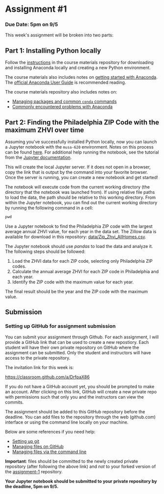 # Assignment #1

### Due Date: 5pm on 9/5

This week's assignment will be broken into two parts:

## Part 1: Installing Python locally

Follow the [instructions](https://github.com/MUSA-620-Fall-2019/course-materials/blob/master/anaconda-guide/installing-anaconda.md) in the course materials repository for downloading and installing Anaconda locally and creating a new Python environment.

The course materials also includes notes on [getting started with Anaconda](https://github.com/MUSA-620-Fall-2019/course-materials/blob/master/anaconda-guide/managing-packages.md). The [official Anaconda User Guide](https://docs.anaconda.com/anaconda/user-guide/) is recommended reading.

The course materials repository also includes notes on:

- [Managing packages and common `conda` commands](https://github.com/MUSA-620-Fall-2019/course-materials/blob/master/anaconda-guide/managing-packages.md)
- [Commonly encountered problems with Anaconda](https://github.com/MUSA-620-Fall-2019/course-materials/blob/master/anaconda-guide/common-issues.md)

## Part 2: Finding the Philadelphia ZIP Code with the maximum ZHVI over time

Assuming you've successfully installed Python locally, now you can launch a Jupyter notebook with the `musa-620` environment. Notes on this
process can be found [here](https://github.com/MUSA-620-Fall-2019/course-materials/blob/master/anaconda-guide/managing-packages.md#launching-a-jupyter-notebook). For additional help running the notebook, see the tutorial from the [Jupyter documentation](https://jupyter.readthedocs.io/en/latest/running.html#running).

This will create the local Jupyter server. If it does not open in a browser, copy the link that is output by the command into your favorite browser. Once the server is running, you can create a new notebook and get started!

The notebook will execute code from the current working directory (the directory that the notebook was launched from). If using relative file paths to load the data, the path should be relative to this working directory. From within the Jupyter notebook, you can find out the current working directory by running the following command in a cell:

```python
pwd
```

Use a Jupyter notebook to find the Philadelphia ZIP code with the largest average annual ZHVI value, for each year in the data set. The Zillow data is available for download in this repository: [data/Zip_Zhvi_AllHomes.csv](data/Zip_Zhvi_AllHomes.csv).

The Jupyter notebook should use _pandas_ to load the data and analyze it. The following steps should be followed:

1. Load the ZHVI data for each ZIP code, selecting only Philadelphia ZIP codes.
1. Calculate the annual average ZHVI for each ZIP code in Philadelphia and each year.
1. Identify the ZIP code with the maximum value for each year.

The final result should be the year and the ZIP code with the maximum value.

## Submission

### Setting up GitHub for assignment submission

You can submit your assignment through Github. For each assignment, I will provide a GitHub link
that can be used to create a new repostiory. Each student will have their own private repository on GitHub where the assignment can be
submitted. Only the student and instructors will have access to the private repository.

The invitation link for this week is:

https://classroom.github.com/a/DrfpaX86

If you do not have a GitHub account yet, you should be prompted to make an account. After clicking on this link, GitHub will create a new private repo with permissions such that only you and the instructors can view the commits.

The assignment should be added to this GitHub repository before the deadline. You can add files to the repository through the web (github.com) interface or using the command line locally on your machine.

Below are some references if you need help:

- [Setting up git](https://help.github.com/articles/set-up-git/)
- [Managing files on GitHub](https://help.github.com/articles/managing-files-on-github/)
- [Managing files via the command line](https://help.github.com/articles/managing-files-using-the-command-line/)

**Important**: files should be committed to the newly created private repository (after following the above link) and _not_ to your forked version of the [assignment-1](https://github.com/MUSA-620-Fall-2019/assignment-1) repository.

**Your Jupyter notebook should be submitted to your private repository by the deadline, 5pm on 9/5.**
